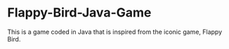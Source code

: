# Flappy-Bird-Java-Game
This is a game coded in Java that is inspired from the iconic game, Flappy Bird.
